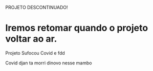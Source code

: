 PROJETO DESCONTINUADO!

# Iremos retomar quando o projeto voltar ao ar.
Projeto Sufocou
Covid e fdd

Covid djan ta morri dinovo nesse mambo
